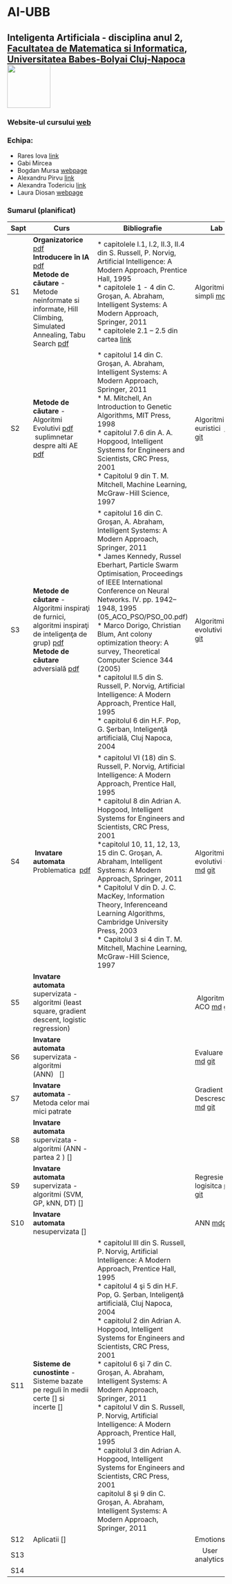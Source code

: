 # AI-UBB


## Inteligenta Artificiala - disciplina anul 2, [Facultatea de Matematica si Informatica](www.cs.ubbcluj.ro), [Universitatea Babes-Bolyai Cluj-Napoca](www.ubbcluj.ro) <img src="50info.png" width="100">

### Website-ul cursului [web](http://www.cs.ubbcluj.ro/~lauras/test/?page_id=1510)

### Echipa:


- Rares Iova [link](https://www.linkedin.com/in/rare%C8%99-iova-1b67b2139/?originalSubdomain=ro)
- Gabi Mircea
- Bogdan Mursa [webpage](https://sites.google.com/view/mursa-bogdan/)
- Alexandru Pirvu [link](https://www.linkedin.com/in/alexandru-pirvu-7a8b4191/)
- Alexandra Todericiu [link](https://www.linkedin.com/in/ioana-alexandra-todericiu/)
- Laura Diosan [webpage](www.cs.ubbcluj.ro/~lauras)


### Sumarul (planificat)



| Sapt	| Curs	| Bibliografie |	Lab |
| --- | --- | --- | --- |
| S1 |	**Organizatorice** [pdf](https://github.com/lauradiosan/AI-UBB/tree/main/2021-2022/lectures/00_admin.pdf) <br>  **Introducere în IA** [pdf](https://github.com/lauradiosan/AI-UBB/tree/main/2021-2022/lectures/01_introAI.pdf)  <br>  **Metode de căutare** - Metode neinformate si informate, Hill Climbing, Simulated Annealing, Tabu Search [pdf](https://github.com/lauradiosan/AI-UBB/tree/main/2021-2022/lectures/01_search_uninformed.pdf) | * capitolele I.1, I.2, II.3, II.4 din S. Russell, P. Norvig, Artificial Intelligence: A Modern Approach, Prentice Hall, 1995 <br> * capitolele 1 - 4 din C. Groşan, A. Abraham, Intelligent Systems: A Modern Approach, Springer, 2011 <br> * capitolele 2.1 – 2.5 din cartea [link](http://www-g.eng.cam.ac.uk/mmg/teaching/artificialintelligence/) | Algoritmi simpli [md](https://github.com/lauradiosan/AI-UBB/blob/main/2021-2022/labs/lab01/AI-lab01.md) [git](https://classroom.github.com/a/Bstf3nuo) |
| S2 | **Metode de căutare** - Algoritmi Evolutivi [pdf](https://github.com/lauradiosan/AI-UBB/tree/main/2021-2022/lectures/02_localSearch_EA.pdf)<br> suplimnetar despre alti AE [pdf](https://github.com/lauradiosan/AI-UBB/tree/main/2021-2022/lectures/02_localSearch_EA_suplim.pdf) | * capitolul 14 din C. Groşan, A. Abraham, Intelligent Systems: A Modern Approach, Springer, 2011 <br> * M. Mitchell, An Introduction to Genetic Algorithms, MIT Press, 1998 <br> * capitolul 7.6 din A. A. Hopgood, Intelligent Systems for Engineers and Scientists, CRC Press, 2001 <br> * Capitolul 9 din T. M. Mitchell, Machine Learning, McGraw-Hill Science, 1997 | Algoritmi euristici  [md](ttps://github.com/lauradiosan/AI-UBB/blob/main/2021-2022/labs/lab02/AI-lab02.md) [git](https://classroom.github.com/a/JhGfCuun) |
| S3 | **Metode de căutare** - Algoritmi inspiraţi de furnici, algoritmi inspiraţi de inteligenţa de grup) [pdf](https://github.com/lauradiosan/AI-UBB/tree/main/2021-2022/lectures/03_localSearch_PSO_ACO.pdf) <br> **Metode de căutare** adversială [pdf](https://github.com/lauradiosan/AI-UBB/tree/main/2021-2022/lectures/03_Adversial_search.pdf) | * capitolul 16 din C. Groşan, A. Abraham, Intelligent Systems: A Modern Approach, Springer, 2011 <br> * James Kennedy, Russel Eberhart, Particle Swarm Optimisation, Proceedings of IEEE International Conference on Neural Networks. IV. pp. 1942–1948, 1995 (05_ACO_PSO/PSO_00.pdf) <br> * Marco Dorigo, Christian Blum, Ant colony optimization theory: A survey, Theoretical Computer Science 344 (2005) <br> * capitolul II.5 din S. Russell, P. Norvig, Artificial Intelligence: A Modern Approach, Prentice Hall, 1995 <br> * capitolul 6 din H.F. Pop, G. Şerban, Inteligenţă artificială, Cluj Napoca, 2004 | Algoritmi evolutivi  [md](https://github.com/lauradiosan/AI-UBB/blob/main/2021-2022/labs/lab03/AI-lab03.md) [git](https://classroom.github.com/a/m1yEbDQs) |
| S4 | **Invatare automata** <br> Problematica  [pdf](https://github.com/lauradiosan/AI-UBB/tree/main/2021-2022/lectures/04_ML_intro.pdf)	| * capitolul VI (18) din S. Russell, P. Norvig, Artificial Intelligence: A Modern Approach, Prentice Hall, 1995 <br> * capitolul 8 din Adrian A. Hopgood, Intelligent Systems for Engineers and Scientists, CRC Press, 2001 <br> *capitolul 10, 11, 12, 13, 15 din C. Groşan, A. Abraham, Intelligent Systems: A Modern Approach, Springer, 2011 <br> * Capitolul V din D. J. C. MacKey, Information Theory, Inferenceand Learning Algorithms, Cambridge University Press, 2003 <br> * Capitolul 3 si 4 din T. M. Mitchell, Machine Learning, McGraw-Hill Science, 1997 | Algoritmi evolutivi (2) [md](https://github.com/lauradiosan/AI-UBB/blob/main/2021-2022/labs/lab04/AI-lab04.md) [git](https://classroom.github.com/a/aHNhYlpl) |
| S5 | **Invatare automata** supervizata - algoritmi (least square, gradient descent, logistic regression)   | |	 Algoritmi ACO  [md](https://github.com/lauradiosan/AI-UBB/blob/main/2021-2022/labs/lab05/AI-lab05.md) [git](https://classroom.github.com/a/xnwXrU8r)|
| S6 |	**Invatare automata** supervizata - algoritmi (ANN)   [] | | Evaluare ML [md](https://github.com/lauradiosan/AI-UBB/blob/main/2021-2022/labs/lab06/AI-lab06.md) [git](https://classroom.github.com/a/1ol-j7tm)|
| S7 | **Invatare automata** - Metoda celor mai mici patrate | | Gradient Descrescator [md](https://github.com/lauradiosan/AI-UBB/blob/main/2021-2022/labs/lab07/AI-lab07.md) [git](https://classroom.github.com/a/rXZHECJv)|
| S8 | **Invatare automata** supervizata - algoritmi (ANN - partea 2 ) []	| |  |
| S9 | **Invatare automata** supervizata - algoritmi (SVM, GP, kNN, DT) []	| | Regresie logisitca [md](https://github.com/lauradiosan/AI-UBB/blob/main/2021-2022/labs/lab08/AI-lab08.md) [git](https://classroom.github.com/a/BAWXnxk2) |
| S10 |	**Invatare automata** nesupervizata []	| | ANN [md](https://github.com/lauradiosan/AI-UBB/blob/main/2021-2022/labs/lab09/AI-lab09.md)[git](https://classroom.github.com/a/B-B3PGBk)|
| S11 | **Sisteme de cunostinte** - Sisteme bazate pe reguli în medii certe [] si incerte [] | * capitolul III din S. Russell, P. Norvig, Artificial Intelligence: A Modern Approach, Prentice Hall, 1995 <br> * capitolul 4 şi 5 din H.F. Pop, G. Şerban, Inteligenţă artificială, Cluj Napoca, 2004 <br> * capitolul 2 din Adrian A. Hopgood, Intelligent Systems for Engineers and Scientists, CRC Press, 2001 <br> * capitolul 6 şi 7 din C. Groşan, A. Abraham, Intelligent Systems: A Modern Approach, Springer, 2011 <br> * capitolul V din S. Russell, P. Norvig, Artificial Intelligence: A Modern Approach, Prentice Hall, 1995 <br> * capitolul 3 din Adrian A. Hopgood, Intelligent Systems for Engineers and Scientists, CRC Press, 2001 <br> capitolul 8 şi 9 din C. Groşan, A. Abraham, Intelligent Systems: A Modern Approach, Springer, 2011 | | kMeans |
| S12 | Aplicatii [] | |	Emotions |
| S13 | | |	 	 	User analytics |
|S14 | | | |
	 	 	 
 
